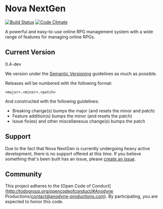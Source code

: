 # Nova NextGen

[![Build Status](https://travis-ci.org/anodyne/nova3.svg?branch=develop)](https://travis-ci.org/anodyne/nova3)
[![Code Climate](https://img.shields.io/codeclimate/github/kabisaict/flow.svg)](https://codeclimate.com/github/anodyne/nova3)

A powerful and easy-to-use online RPG management system with a wide range of features for managing online RPGs.

## Current Version

0.4-dev

We version under the [Semantic Versioning](http://semver.org/) guidelines as much as possible.

Releases will be numbered with the following format:

`<major>.<minor>.<patch>`

And constructed with the following guidelines:

- Breaking change(s) bumps the major (and resets the minor and patch)
- Feature addition(s) bumps the minor (and resets the patch)
- Issue fix(es) and other miscellaneous change(s) bumps the patch

## Support

Due to the fact that Nova NextGen is currently undergoing heavy active development, there is no support offered at this time. If you believe something that's been built has an issue, please [create an issue](https://github.com/anodyne/nova3/issues).

## Community

This project adheres to the [Open Code of Conduct](http://todogroup.org/opencodeofconduct/#Anodyne Productions/contact@anodyne-productions.com). By participating, you are expected to honor this code.